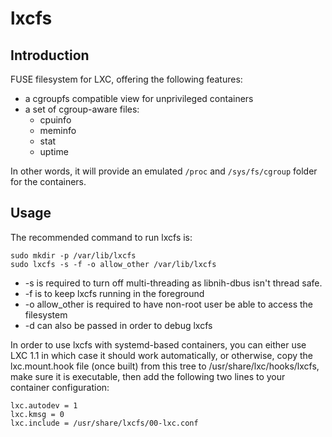# lxcfs

## Introduction
FUSE filesystem for LXC, offering the following features:
 - a cgroupfs compatible view for unprivileged containers
 - a set of cgroup-aware files:
   - cpuinfo
   - meminfo
   - stat
   - uptime

In other words, it will provide an emulated `/proc` and `/sys/fs/cgroup` folder for the containers.

## Usage
The recommended command to run lxcfs is:

    sudo mkdir -p /var/lib/lxcfs
    sudo lxcfs -s -f -o allow_other /var/lib/lxcfs

 - -s is required to turn off multi-threading as libnih-dbus isn't thread safe.
 - -f is to keep lxcfs running in the foreground
 - -o allow\_other is required to have non-root user be able to access the filesystem
 - -d can also be passed in order to debug lxcfs


In order to use lxcfs with systemd-based containers, you can either use
LXC 1.1 in which case it should work automatically, or otherwise, copy
the lxc.mount.hook file (once built) from this tree to
/usr/share/lxc/hooks/lxcfs, make sure it is executable, then add the
following two lines to your container configuration:
```
lxc.autodev = 1
lxc.kmsg = 0
lxc.include = /usr/share/lxcfs/00-lxc.conf
```
